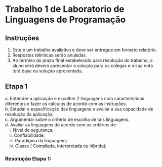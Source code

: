 # Trabalho 1 de Laboratorio de Linguagens de Programação

## Instruções
1. Este é um trabalho avaliativo e deve ser entregue em formato relatório.
2. Respostas idênticas serão anuladas.
2. Ao término do prazo final estabelecido para resolução do trabalho, o aluno será
deverá apresentar a solução para os colegas e a sua nota terá base na solução
apresentada.

## Etapa 1

a. Entender a aplicação e escolher 2 linguagens com características diferentes e fazer os cálculos de acordo com as instruções.<br>
b. Estudar a especificação das linguagens e avaliar a sua capacidade de resolução da aplicação;<br>
c. Argumentar sobre o critério de escolha de tais linguagens.<br>
d. Avaliar as linguagens de acordo com os critérios de:<br>
&emsp;i. Nível de segurança;<br>
&emsp;ii. Confiabilidade;<br>
&emsp;iii. Paradigma da linguagem;<br>
&emsp;iv. Classe ( Compilada, interpretada ou híbrida);<br>

### Resolução Etapa 1:


